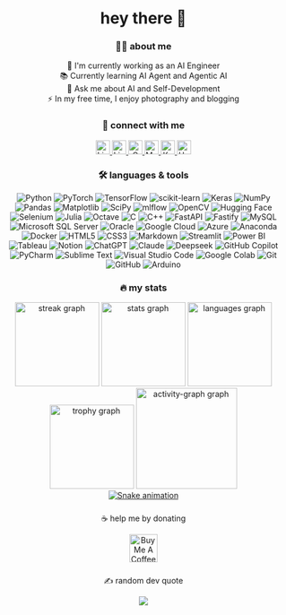 <h1 align="center">hey there 👋</h1>

<h3 align="center">👩‍💻 about me</h3>

<p align="center">
  🔭 I'm currently working as an AI Engineer <br>
  📚 Currently learning AI Agent and Agentic AI <br>
  💬 Ask me about AI and Self-Development <br>
  ⚡ In my free time, I enjoy photography and blogging
</p>

<h3 align="center">💫 connect with me</h3>

<div align="center">
  <a href="https://linktr.ee/ozlemelo" target="_blank">
    <img src="https://img.shields.io/badge/Linktree-1de9b6?logo=linktree&logoColor=white&style=for-the-badge" height="25" alt="Linktree" />
  </a>
  <a href="https://www.linkedin.com/in/ozlemekici/" target="_blank">
    <img src="https://img.shields.io/badge/LinkedIn-0A66C2?logo=linkedin&logoColor=white&style=for-the-badge" height="25" alt="LinkedIn" />
  </a>
  <a href="mailto:ozlemekici9774@gmail.com?subject=Merhaba" target="_blank">
    <img src="https://img.shields.io/badge/Gmail-D14836?logo=gmail&logoColor=white&style=for-the-badge" height="25" alt="Gmail" />
  </a>
  <a href="https://medium.com/@ozlemelo" target="_blank">
    <img src="https://img.shields.io/badge/Medium-12100E?logo=medium&logoColor=white&style=for-the-badge" height="25" alt="Medium" />
  </a>
  <a href="https://www.kaggle.com/ozlemekici" target="_blank">
    <img src="https://img.shields.io/badge/Kaggle-20BEFF?style=for-the-badge&logo=kaggle&logoColor=white" height="25" alt="Kaggle" />
  </a>
  <a href="https://www.upwork.com/freelancers/~01550e7089fbce960f" target="_blank">
    <img src="https://img.shields.io/badge/Upwork-6FDA44?logo=upwork&logoColor=white&style=for-the-badge" height="25" alt="Upwork" />
  </a>
</div>

<h3 align="center">🛠 languages & tools</h3>

<div align="center">

<!-- AI Engineer Core Skills -->
![Python](https://img.shields.io/badge/Python-3670A0?style=flat&logo=python&logoColor=ffdd54)
![PyTorch](https://img.shields.io/badge/PyTorch-EE4C2C?style=flat&logo=pytorch&logoColor=white)
![TensorFlow](https://img.shields.io/badge/TensorFlow-FF6F00?style=flat&logo=tensorflow&logoColor=white)
![scikit-learn](https://img.shields.io/badge/scikit--learn-F7931E?style=flat&logo=scikit-learn&logoColor=white)
![Keras](https://img.shields.io/badge/Keras-D00000?style=flat&logo=keras&logoColor=white)
![NumPy](https://img.shields.io/badge/NumPy-013243?style=flat&logo=numpy&logoColor=white)
![Pandas](https://img.shields.io/badge/Pandas-150458?style=flat&logo=pandas&logoColor=white)
![Matplotlib](https://img.shields.io/badge/Matplotlib-ffffff?style=flat&logo=matplotlib&logoColor=black)
![SciPy](https://img.shields.io/badge/SciPy-0C55A5?style=flat&logo=scipy&logoColor=white)
![mlflow](https://img.shields.io/badge/mlflow-d9ead3?style=flat&logo=mlflow&logoColor=blue)
![OpenCV](https://img.shields.io/badge/OpenCV-white?style=flat&logo=opencv&logoColor=white)
![Hugging Face](https://img.shields.io/badge/Hugging%20Face-FFD21E?logo=huggingface&logoColor=000)
![Selenium](https://img.shields.io/badge/Selenium-43B02A?logo=selenium&logoColor=fff)
![Julia](https://img.shields.io/badge/Julia-9558B2?style=flat&logo=julia&logoColor=white)
![Octave](https://img.shields.io/badge/Octave-darkblue?style=flat&logo=octave&logoColor=fcd683)
![C](https://img.shields.io/badge/C-00599C?style=flat&logo=c&logoColor=white)
![C++](https://img.shields.io/badge/C++-00599C?style=flat&logo=c%2B%2B&logoColor=white)
![FastAPI](https://img.shields.io/badge/FastAPI-005571?style=flat&logo=fastapi)
![Fastify](https://img.shields.io/badge/Fastify-000000?style=flat&logo=fastify&logoColor=white)
![MySQL](https://img.shields.io/badge/MySQL-4479A1?style=flat&logo=mysql&logoColor=white)
![Microsoft SQL Server](https://img.shields.io/badge/Microsoft%20SQL%20Server-CC2927?style=flat&logo=microsoft%20sql%20server&logoColor=white)
![Oracle](https://img.shields.io/badge/Oracle-F80000?style=flat&logo=oracle&logoColor=white)
![Google Cloud](https://img.shields.io/badge/Google%20Cloud-4285F4?style=flat&logo=google-cloud&logoColor=white)
![Azure](https://img.shields.io/badge/Azure-0072C6?style=flat&logo=microsoftazure&logoColor=white)
![Anaconda](https://img.shields.io/badge/Anaconda-44A833?style=flat&logo=anaconda&logoColor=white)
![Docker](https://img.shields.io/badge/Docker-0db7ed?style=flat&logo=docker&logoColor=white)
![HTML5](https://img.shields.io/badge/HTML5-E34F26?style=flat&logo=html5&logoColor=white)
![CSS3](https://img.shields.io/badge/CSS3-1572B6?style=flat&logo=css3&logoColor=white)
![Markdown](https://img.shields.io/badge/Markdown-000000?style=flat&logo=markdown&logoColor=white)
![Streamlit](https://img.shields.io/badge/Streamlit-FE4B4B?style=flat&logo=streamlit&logoColor=white)
![Power BI](https://img.shields.io/badge/Power%20BI-F2C811?style=flat&logo=powerbi&logoColor=black)
![Tableau](https://img.shields.io/badge/Tableau-0176D3?style=flat&logo=tableau&logoColor=white)
![Notion](https://img.shields.io/badge/Notion-000000?style=flat&logo=notion&logoColor=white)
![ChatGPT](https://img.shields.io/badge/ChatGPT-74aa9c?logo=openai&logoColor=white)
![Claude](https://img.shields.io/badge/Claude-D97757?logo=claude&logoColor=fff)
![Deepseek](https://custom-icon-badges.demolab.com/badge/Deepseek-4D6BFF?logo=deepseek&logoColor=fff)
![GitHub Copilot](https://img.shields.io/badge/GitHub%20Copilot-000?logo=githubcopilot&logoColor=fff)
![PyCharm](https://img.shields.io/badge/PyCharm-000?logo=pycharm&logoColor=fff)
![Sublime Text](https://img.shields.io/badge/Sublime%20Text-575757?logo=sublime-text&logoColor=important)
![Visual Studio Code](https://img.shields.io/badge/VS%20Code-0078d7?logo=visualstudiocode&logoColor=white)
![Google Colab](https://img.shields.io/badge/Google%20Colab-F9AB00?logo=googlecolab&logoColor=fff)
![Git](https://img.shields.io/badge/Git-F05033?style=flat&logo=git&logoColor=white)
![GitHub](https://img.shields.io/badge/GitHub-121011?style=flat&logo=github&logoColor=white)
![Arduino](https://img.shields.io/badge/Arduino-00979D?style=flat&logo=arduino&logoColor=white)

</div>

<h3 align="center">🔥 my stats</h3>

<div align="center">
  <img src="https://nirzak-streak-stats.vercel.app/?user=ozlemelo&theme=transparent&hide_border=false" height="150" alt="streak graph" />
  <img src="https://github-readme-stats.vercel.app/api?username=ozlemelo&theme=transparent&hide_border=false&include_all_commits=true&count_private=true" height="150" alt="stats graph" />
  <img src="https://github-readme-stats.vercel.app/api/top-langs?username=ozlemelo&locale=en&hide_title=false&layout=compact&card_width=320&langs_count=5&theme=transparent&hide_border=false" height="150" alt="languages graph" />
  <img src="https://github-profile-trophy.vercel.app/?username=ozlemelo&theme=transparent&no-bg=true&no-frame=true&column=-1&row=1&margin-w=0&margin-h=0" height="150" alt="trophy graph" />
  <img src="https://github-readme-activity-graph.vercel.app/graph?username=ozlemelo&theme=github-compact&bg_color=00000000&hide_border=true&hide_title=false&radius=16&area=true" height="180" alt="activity-graph graph" />
</div>

<div align="center">
  <a href="https://www.github.com/ozlemelo" target="_blank">
    <img src="https://raw.githubusercontent.com/ozlemelo/ozlemelo/output/snake.svg" alt="Snake animation" />
  </a>
</div>

###

<p align="center">☕ help me by donating</p>
<div align="center">
  <a href="https://www.buymeacoffee.com/ozlemelo" target="_blank">
    <img src="https://img.shields.io/badge/Buy%20Me%20a%20Coffee-ffdd00?style=for-the-badge&logo=buy-me-a-coffee&logoColor=black" height="50" alt="Buy Me A Coffee"  />
  </a>
</div>

 
###

<p align="center">✍️ random dev quote</p>
<div align="center">
  <img src="https://quotes-github-readme.vercel.app/api?type=horizontal&theme=transparent"  />
</div>
